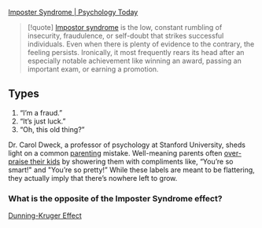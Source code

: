 [Imposter Syndrome | Psychology Today](https://www.psychologytoday.com/us/basics/imposter-syndrome)

> [!quote] [Impostor syndrome](https://www.psychologytoday.com/us/basics/imposter-syndrome "Psychology Today looks at Impostor syndrome") is the low, constant rumbling of insecurity, fraudulence, or self-doubt that strikes successful individuals. Even when there is plenty of evidence to the contrary, the feeling persists. Ironically, it most frequently rears its head after an especially notable achievement like winning an award, passing an important exam, or earning a promotion.

## Types
1. “I’m a fraud.”
2. “It’s just luck.”
3. “Oh, this old thing?”

Dr. Carol Dweck, a professor of psychology at Stanford University, sheds light on a common [parenting](https://www.psychologytoday.com/us/basics/parenting "Psychology Today looks at parenting") mistake. Well-meaning parents often [over-praise their kids](http://www.quickanddirtytips.com/health-fitness/mental-health/8-tips-to-grow-your-grit?utm_source=PT&utm_medium=link&utm_campaign=PsychologyToday) by showering them with compliments like, “You’re so smart!" and "You’re so pretty!” While these labels are meant to be flattering, they actually imply that there’s nowhere left to grow.

### What is the opposite of the Imposter Syndrome effect?
[Dunning-Kruger Effect](🚿%20shower%20thoughts/Psycology/Dunning-Kruger%20Effect.md)